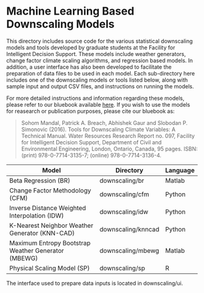 # Machine Learning Based Downscaling Models

This directory includes source code for the various statistical downscaling models and tools developed by graduate students at the Facility for Intelligent Decision Support. These models include weather generators, change factor climate scaling algorithms, and regression based models. In addition, a user interface has also been developed to facilitate the preparation of data files to be used in each model. Each sub-directory here includes one of the downscaling models or tools listed below, along with sample input and output CSV files, and instructions on running the models.

For more detailed instructions and information regarding these models, please refer to our bluebook available [here](http://www.eng.uwo.ca/research/iclr/fids/publications/products/97.pdf). If you wish to use the models for reasearch or publication purposes, please cite our bluebook as:

>Sohom Mandal, Patrick A. Breach, Abhishek Gaur and Slobodan P. Simonovic (2016). Tools for Downscaling Climate Variables: A   Technical Manual. Water Resources Research Report no. 097, Facility for Intelligent Decision Support, Department of Civil and Environmental Engineering, London, Ontario, Canada, 95 pages. ISBN: (print) 978-0-7714-3135-7; (online) 978-0-7714-3136-4.

| Model | Directory | Language
| ------ | ------ | ------ |
| Beta Regression (BR) |downscaling/br | Matlab | 
| Change Factor Methodology (CFM) | downscaling/cfm | Python |
| Inverse Distance Weighted Interpolation (IDW) | downscaling/idw | Python |
| K-Nearest Neighbor Weather Generator (KNN-CAD) | downscaling/knncad | Python|
| Maximum Entropy Bootstrap Weather Generator (MBEWG) | downscaling/mbewg | Matlab |
| Physical Scaling Model (SP) | downscaling/sp | R |

The interface used to prepare data inputs is located in downscaling/ui.
